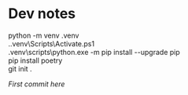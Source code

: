


# Dev notes
python -m venv .venv  
.\.venv\Scripts\Activate.ps1  
.venv\scripts\python.exe -m pip install --upgrade pip  
pip install poetry  
git init .  

*First commit here*


